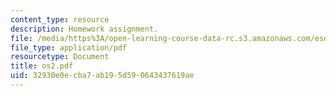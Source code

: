 ```yaml
---
content_type: resource
description: Homework assignment.
file: /media/https%3A/open-learning-course-data-rc.s3.amazonaws.com/esd-34-system-architecture-january-iap-2007/32930e0ecba7ab195d590643437619ae_os2.pdf
file_type: application/pdf
resourcetype: Document
title: os2.pdf
uid: 32930e0e-cba7-ab19-5d59-0643437619ae
---
```

